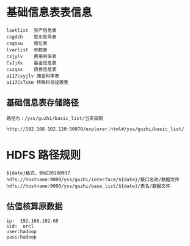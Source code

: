 # 基础信息表表信息

    lsetlist  资产信息表
    csgdzh    股东账号表
    csqsxw    席位表
    lvarlist  参数表
    csjylv    费用利率表
    CsJjXx    基金信息表
    cszqxx    债券信息表
    a117csyjlv 佣金利率表
    a117CsTsKm 特殊科目设置表

## 基础信息表存储路径
    路径为：/yss/guzhi/basic_list/当天日期

    http://192.168.102.120:50070/explorer.html#/yss/guzhi/basic_list/


# HDFS 路径规则
    ${date}格式，例如20180917
    hdfs://hostname:9000/yss/guzhi/interface/${date}/接口名称/数据文件
    hdfs://hostname:9000/yss/guzhi/base_list/${date}/表名/数据文件


## 估值核算原数据
    ip:  192.168.102.68
    sid:  orcl
    user:hadoop
    pass:hadoop